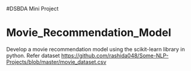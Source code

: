 #DSBDA Mini Project
# Movie_Recommendation_Model
Develop a movie recommendation model using the scikit-learn library in python. 
Refer dataset https://github.com/rashida048/Some-NLP-Projects/blob/master/movie_dataset.csv
